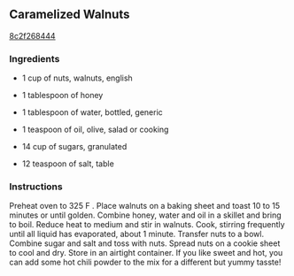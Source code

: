 ## Caramelized Walnuts

[8c2f268444](http://www.food.com/recipe/caramelized-walnuts-169977)

### Ingredients

 - 1 cup of nuts, walnuts, english

 - 1 tablespoon of honey

 - 1 tablespoon of water, bottled, generic

 - 1 teaspoon of oil, olive, salad or cooking

 - 14 cup of sugars, granulated

 - 12 teaspoon of salt, table

### Instructions

Preheat oven to 325 F . Place walnuts on a baking sheet and toast 10 to 15 minutes or until golden. Combine honey, water and oil in a skillet and bring to boil. Reduce heat to medium and stir in walnuts. Cook, stirring frequently until all liquid has evaporated, about 1 minute. Transfer nuts to a bowl. Combine sugar and salt and toss with nuts. Spread nuts on a cookie sheet to cool and dry. Store in an airtight container. If you like sweet and hot, you can add some hot chili powder to the mix for a different but yummy tasste!